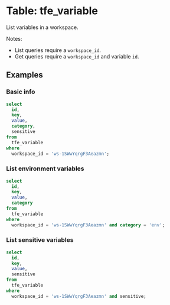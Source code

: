 # Table: tfe_variable

List variables in a workspace.

Notes:
* List queries require a `workspace_id`.
* Get queries require a `workspace_id` and variable `id`.

## Examples

### Basic info

```sql
select
  id,
  key,
  value,
  category,
  sensitive
from
  tfe_variable
where
  workspace_id = 'ws-1SWwYqrgF3Aeazmn';
```

### List environment variables

```sql
select
  id,
  key,
  value,
  category
from
  tfe_variable
where
  workspace_id = 'ws-1SWwYqrgF3Aeazmn' and category = 'env';
```

### List sensitive variables

```sql
select
  id,
  key,
  value,
  sensitive
from
  tfe_variable
where
  workspace_id = 'ws-1SWwYqrgF3Aeazmn' and sensitive;
```
